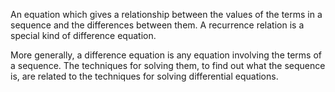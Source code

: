An equation which gives a relationship between the values of the terms
in a sequence and the differences between them. A recurrence relation is
a special kind of difference equation.

More generally, a difference equation is any equation involving the
terms of a sequence. The techniques for solving them, to find out what
the sequence is, are related to the techniques for solving differential
equations.
